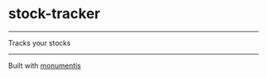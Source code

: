 # stock-tracker
------

Tracks your stocks

------

Built with [monumentjs](http://monument.ansble.com)